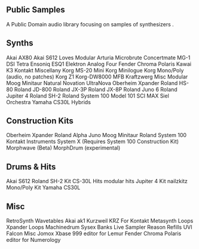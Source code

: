 ## Public Samples

A Public Domain audio library focusing on samples of synthesizers .


## Synths

Akai AX80
Akai S612 Loves Modular
Arturia Microbrute
Concertmate MG-1
DSI Tetra
Ensoniq ESQ1
Elektron Analog Four
Fender Chroma Polaris
Kawai K3
Kontakt Miscellany
Korg MS-20 Mini
Korg Minilogue
Korg Mono/Poly (audio, no patches)
Korg Z1
Korg-DW8000
MFB Kraftzwerg
Misc
Modular
Moog Minitaur
Natural
Novation UltraNova
Oberheim Xpander
Roland HS-80
Roland JD-800
Roland JX-3P
Roland JX-8P
Roland Juno 6
Roland Jupiter 4
Roland SH-2
Roland System 100 Model 101
SCI MAX
Siel Orchestra
Yamaha CS30L
Hybrids

## Construction Kits
Oberheim Xpander
Roland Alpha Juno
Moog Minitaur
Roland System 100
Kontakt Instruments
System X (Requires System 100 Construction Kit)
Morphwave (Beta) 
MorphDrum (experimental)

## Drums & Hits 
Akai S612
Roland SH-2 Kit
CS-30L Hits
modular hits
Jupiter 4 Kit
nailzkitz
Mono/Poly Kit
Yamaha CS30L

## Misc 
RetroSynth Wavetables
Akai ak1 
Kurzweil KRZ
For Kontakt
Metasynth Loops
Xpander Loops
Machinedrum Sysex Banks
Live Sampler
Reason Refills
UVI Falcon Misc
Jomox Xbase 999 editor for Lemur
Fender Chroma Polaris editor for Numerology
